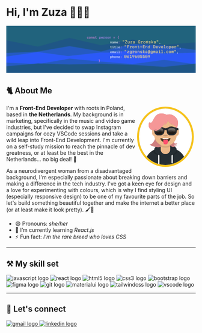 # Hi, I'm Zuza 👋👩‍💻

![header image with basic info about me](./header.png)

## 🐈 About Me

<div style="margin: 10px; display: inline; float: right">
<img height="150" src="./selfie.svg" style="outline: 5px solid #F7C31A; border-radius: 50%; background: #3E60B8" /></div>

I'm a **Front-End Developer** with roots in Poland, based in **the Netherlands**. My background is in marketing, specifically in the music and video game industries, but I've decided to swap Instagram campaigns for cozy VSCode sessions and take a wild leap into Front-End Development. I'm currently on a self-study mission to reach the pinnacle of dev greatness, or at least be the best in the Netherlands... no big deal! 💪

As a neurodivergent woman from a disadvantaged background, I'm especially passionate about breaking down barriers and making a difference in the tech industry. I've got a keen eye for design and a love for experimenting with colours, which is why I find styling UI (especially responsive design) to be one of my favourite parts of the job. So let's build something beautiful together and make the internet a better place (or at least make it look pretty). 🖌️💖

- 😄 Pronouns: _she/her_
- 🌱 I’m currently learning _React.js_
- ⚡ Fun fact: _I'm the rare breed who loves CSS_

---

## ⚒️ My skill set

<div align="left">
<img src="https://cdn.jsdelivr.net/gh/devicons/devicon/icons/javascript/javascript-original.svg" height="30" width="42" alt="javascript logo"  />
  <img src="https://cdn.jsdelivr.net/gh/devicons/devicon/icons/react/react-original.svg" height="30" width="42" alt="react logo"  />
  <img src="https://cdn.jsdelivr.net/gh/devicons/devicon/icons/html5/html5-plain.svg" height="30" width="42" alt="html5 logo"  />
  <img src="https://cdn.jsdelivr.net/gh/devicons/devicon/icons/css3/css3-plain.svg" height="30" width="42" alt="css3 logo"  />
  <img src="https://cdn.jsdelivr.net/gh/devicons/devicon/icons/bootstrap/bootstrap-original.svg" height="30" width="42" alt="bootstrap logo"  />
  <img src="https://cdn.jsdelivr.net/gh/devicons/devicon/icons/figma/figma-original.svg" height="30" width="42" alt="figma logo"  />
  <img src="https://cdn.jsdelivr.net/gh/devicons/devicon/icons/git/git-original.svg" height="30" width="42" alt="git logo"  />
  <img src="https://cdn.jsdelivr.net/gh/devicons/devicon/icons/materialui/materialui-original.svg" height="30" width="42" alt="materialui logo"  />
  <img src="https://cdn.jsdelivr.net/gh/devicons/devicon/icons/tailwindcss/tailwindcss-plain.svg" height="30" width="42" alt="tailwindcss logo"  />
  <img src="https://cdn.jsdelivr.net/gh/devicons/devicon/icons/vscode/vscode-original.svg" height="30" width="42" alt="vscode logo"  />
</div>

---

## 🦜 Let's connect

  <a href="mailto:zgronska@gmail.com" target="_blank">
    <img src="https://img.shields.io/static/v1?message=Email&logo=gmail&label=&color=D14836&logoColor=white&labelColor=&style=for-the-badge" height="35" alt="gmail logo"  />
  </a>
  <a href="https://www.linkedin.com/in/zuza-gronska/" target="_blank">
    <img src="https://img.shields.io/static/v1?message=LinkedIn&logo=linkedin&label=&color=0077B5&logoColor=white&labelColor=&style=for-the-badge" height="35" alt="linkedin logo"  />
  </a>
